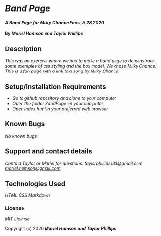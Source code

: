 # _Band Page_

#### _A Band Page for Milky Chance Fans, 5.28.2020_

#### By _**Mariel Hamson and Taylor Phillips**_

## Description

_This was an exercise where we had to make a band page to demonstrate some examples of css
styling and the box model.  We chose Milky Chance.  This is a fan page with a link to a song by Milky Chance_

## Setup/Installation Requirements

* _Go to github repository and clone to your computer_
* _Open the folder BandPage on your computer_
* _Open index.html in your preferred web browser_

## Known Bugs

_No known bugs_

## Support and contact details

_Contact Taylor or Mariel for questions:
<taylorphillips133@gmail.com> <mariel.hamson@gmail.com>_

## Technologies Used

_HTML_
_CSS_
_Markdown_

### License

*MIT License*

Copyright (c) 2020 **_Mariel Hamson and Taylor Phillips_**
